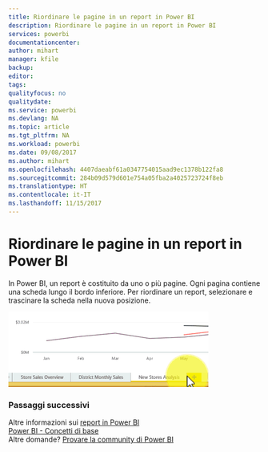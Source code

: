 ```yaml
---
title: Riordinare le pagine in un report in Power BI
description: Riordinare le pagine in un report in Power BI
services: powerbi
documentationcenter: 
author: mihart
manager: kfile
backup: 
editor: 
tags: 
qualityfocus: no
qualitydate: 
ms.service: powerbi
ms.devlang: NA
ms.topic: article
ms.tgt_pltfrm: NA
ms.workload: powerbi
ms.date: 09/08/2017
ms.author: mihart
ms.openlocfilehash: 4407daeabf61a0347754015aad9ec1378b122fa8
ms.sourcegitcommit: 284b09d579d601e754a05fba2a4025723724f8eb
ms.translationtype: HT
ms.contentlocale: it-IT
ms.lasthandoff: 11/15/2017
---
```

# <a name="reorder-pages-in-a-report-in-power-bi"></a>Riordinare le pagine in un report in Power BI
In Power BI, un report è costituito da uno o più pagine.  Ogni pagina contiene una scheda lungo il bordo inferiore.  Per riordinare un report, selezionare e trascinare la scheda nella nuova posizione.

![](media/service-report-reorder-pages/reorder.gif)

### <a name="next-steps"></a>Passaggi successivi
Altre informazioni sui [report in Power BI](service-reports.md)  
[Power BI - Concetti di base](service-basic-concepts.md)  
Altre domande? [Provare la community di Power BI](http://community.powerbi.com/)


